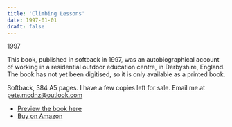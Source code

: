 ```yaml
---
title: 'Climbing Lessons'
date: 1997-01-01
draft: false
---
```

1997

This book, published in softback in 1997, was an autobiographical account of working in a residential outdoor education centre, in Derbyshire, England. The book has not yet been digitised, so it is only available as a printed book.

Softback, 384 A5 pages. I have a few copies left for sale. Email me at pete.mcdnz@outlook.com

- [Preview the book here](https://books.google.com/books/about/Climbing_Lessons.html?id=MrASVsqc3cEC&printsec=frontcover&source=kp_read_button)
- [Buy on Amazon](https://www.amazon.com/Climbing-Lessons-Inside-Outdoor-Education/dp/0473048701)
